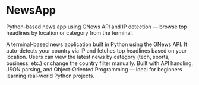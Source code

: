 # NewsApp
Python-based news app using GNews API and IP detection — browse top headlines by location or category from the terminal.

A terminal-based news application built in Python using the GNews API. It auto-detects your country via IP and fetches top headlines based on your location. Users can view the latest news by category (tech, sports, business, etc.) or change the country filter manually. Built with API handling, JSON parsing, and Object-Oriented Programming — ideal for beginners learning real-world Python projects.

